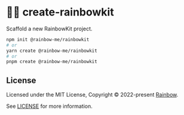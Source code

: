 # 🌈🚀 create-rainbowkit

Scaffold a new RainbowKit project.

```bash
npm init @rainbow-me/rainbowkit
# or
yarn create @rainbow-me/rainbowkit
# or
pnpm create @rainbow-me/rainbowkit
```

## License

Licensed under the MIT License, Copyright © 2022-present [Rainbow](https://rainbow.me).

See [LICENSE](./LICENSE) for more information.
